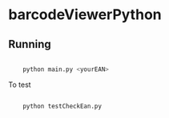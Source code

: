 # barcodeViewerPython

## Running

```bash

    python main.py <yourEAN>

```

To test

```bash

    python testCheckEan.py

```
